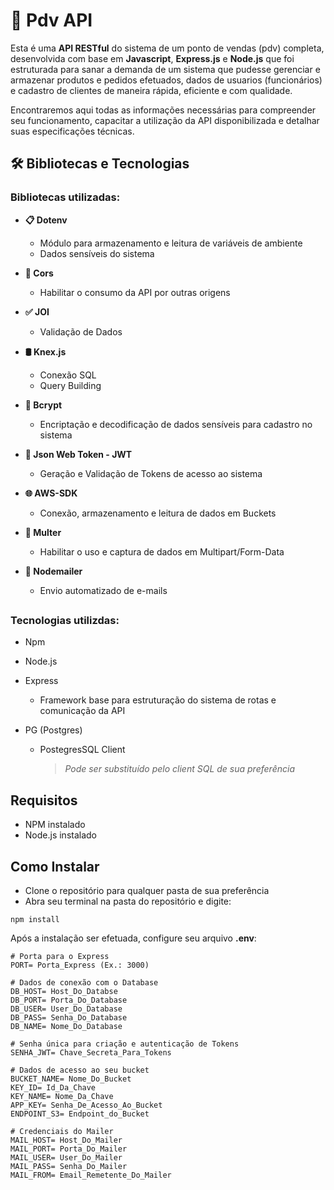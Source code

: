# :fax: Pdv API

Esta é uma **API RESTful** do sistema de um ponto de vendas (pdv) completa, desenvolvida com base em **Javascript**, **Express.js** e **Node.js** que foi estruturada para sanar a demanda de um sistema que pudesse gerenciar e armazenar produtos e pedidos efetuados, dados de usuarios (funcionários) e cadastro de clientes de maneira rápida, eficiente e com qualidade.

Encontraremos aqui todas as informações necessárias para compreender seu funcionamento, capacitar a utilização da API disponibilizada e detalhar suas especificações técnicas.

## :hammer_and_wrench: Bibliotecas e Tecnologias

### Bibliotecas utilizadas:
- **📋 Dotenv**
  - Módulo para armazenamento e leitura de variáveis de ambiente
  - Dados sensíveis do sistema
  
- **📲 Cors**
  - Habilitar o consumo da API por outras origens
 
- **✅ JOI**
  - Validação de Dados

- **🛢️ Knex.js**
  - Conexão SQL
  - Query Building
    
- **🔐 Bcrypt**
  - Encriptação e decodificação de dados sensíveis para cadastro no sistema
 
- **🔑 Json Web Token - JWT**
  - Geração e Validação de Tokens de acesso ao sistema
 
- **🌐 AWS-SDK**
  - Conexão, armazenamento e leitura de dados em Buckets

- **📑 Multer**
  - Habilitar o uso e captura de dados em Multipart/Form-Data

- **📧 Nodemailer**
  - Envio automatizado de e-mails
##
### Tecnologias utilizdas:
- Npm
- Node.js 
- Express
  - Framework base para estruturação do sistema de rotas e comunicação da API
 
- PG (Postgres)
  - PostegresSQL Client

    > _Pode ser substituído pelo client SQL de sua preferência_
    
 
## Requisitos

- NPM instalado
- Node.js instalado

## Como Instalar
- Clone o repositório para qualquer pasta de sua preferência
- Abra seu terminal na pasta do repositório e digite:
```
npm install
```

Após a instalação ser efetuada, configure seu arquivo **.env**:

```env
# Porta para o Express
PORT= Porta_Express (Ex.: 3000)

# Dados de conexão com o Database
DB_HOST= Host_Do_Databse
DB_PORT= Porta_Do_Database
DB_USER= User_Do_Database
DB_PASS= Senha_Do_Database
DB_NAME= Nome_Do_Database

# Senha única para criação e autenticação de Tokens
SENHA_JWT= Chave_Secreta_Para_Tokens

# Dados de acesso ao seu bucket
BUCKET_NAME= Nome_Do_Bucket
KEY_ID= Id_Da_Chave
KEY_NAME= Nome_Da_Chave
APP_KEY= Senha_De_Acesso_Ao_Bucket
ENDPOINT_S3= Endpoint_do_Bucket

# Credenciais do Mailer
MAIL_HOST= Host_Do_Mailer
MAIL_PORT= Porta_Do_Mailer
MAIL_USER= User_Do_Mailer
MAIL_PASS= Senha_Do_Mailer
MAIL_FROM= Email_Remetente_Do_Mailer
```





  


  
